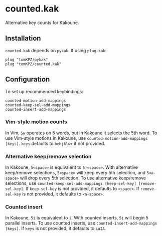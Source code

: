 # counted.kak
Alternative key counts for Kakoune.

## Installation
`counted.kak` depends on `pykak`.  If using `plug.kak`:
```
plug "tomKPZ/pykak"
plug "tomKPZ/counted.kak"
```

## Configuration
To set up recommended keybindings:
```
counted-motion-add-mappings
counted-keep-sel-add-mappings
counted-insert-add-mappings
```

### Vim-style motion counts
In Vim, `5w` operates on 5 words, but in Kakoune it selects the 5th word.  To use Vim-style motions in Kakoune, use `counted-motion-add-mappings [keys]`.  `keys` defaults to `behjklwx` if not provided.

### Alternative keep/remove selection
In Kakoune, `5<space>` is equivalent to `5)<space>`.  With alternative keep/remove selections, `5<space>` will keep every 5th selection, and `5<a-space>` will drop every 5th selection.  To use alternative keep/remove selections, use `counted-keep-sel-add-mappings [keep-sel-key] [remove-sel-key]`.  If `keep-sel-key` is not provided, it defaults to `<space>`.  If `remove-sel-key` is not provided, it defaults to `<a-space>`.

### Counted insert
In Kakoune, `5i` is equivalent to `i`.  With counted inserts, `5i` will begin 5 parallel inserts.  To use counted inserts, use `counted-insert-add-mappings [keys]`.  If `keys` is not provided, it defaults to `iaIA`.

